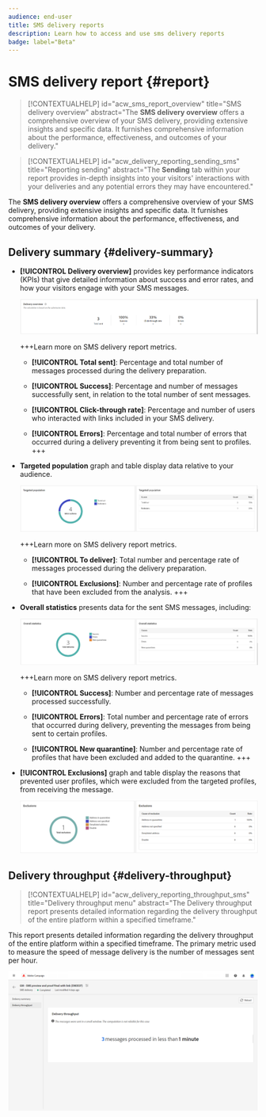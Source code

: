 ```yaml
---
audience: end-user
title: SMS delivery reports
description: Learn how to access and use sms delivery reports
badge: label="Beta" 
---
```

# SMS delivery report {#report}

>[!CONTEXTUALHELP]
>id="acw_sms_report_overview"
>title="SMS delivery overview"
>abstract="The **SMS delivery overview** offers a comprehensive overview of your SMS delivery, providing extensive insights and specific data. It furnishes comprehensive information about the performance, effectiveness, and outcomes of your delivery."

>[!CONTEXTUALHELP]
>id="acw_delivery_reporting_sending_sms"
>title="Reporting sending"
>abstract="The **Sending** tab within your report provides in-depth insights into your visitors' interactions with your deliveries and any potential errors they may have encountered."

The **SMS delivery overview** offers a comprehensive overview of your SMS delivery, providing extensive insights and specific data. It furnishes comprehensive information about the performance, effectiveness, and outcomes of your delivery.

## Delivery summary {#delivery-summary}

* **[!UICONTROL Delivery overview]** provides key performance indicators (KPIs) that give detailed information about success and error rates, and how your visitors engage with your SMS messages.

    ![](assets/reporting_sms_3.png)

    +++Learn more on SMS delivery report metrics.

    * **[!UICONTROL Total sent]**: Percentage and total number of messages processed during the delivery preparation.

    * **[!UICONTROL Success]**: Percentage and number of messages successfully sent, in relation to the total number of sent messages.

    * **[!UICONTROL Click-through rate]**: Percentage and number of users who interacted with links included in your SMS delivery.

    * **[!UICONTROL Errors]**: Percentage and total number of errors that occurred during a delivery preventing it from being sent to profiles.
    +++

* **Targeted population** graph and table display data relative to your audience.

    ![](assets/reporting_sms_4.png)

    +++Learn more on SMS delivery report metrics.

    * **[!UICONTROL To deliver]**: Total number and percentage rate of messages processed during the delivery preparation.

    * **[!UICONTROL Exclusions]**: Number and percentage rate of profiles that have been excluded from the analysis.
    +++


* **Overall statistics** presents data for the sent SMS messages, including:

    ![](assets/reporting_sms_5.png)

    +++Learn more on SMS delivery report metrics.

    * **[!UICONTROL Success]**: Number and percentage rate of messages processed successfully.

    * **[!UICONTROL Errors]**: Total number and percentage rate of errors that occurred during delivery, preventing the messages from being sent to certain profiles.

    * **[!UICONTROL New quarantine]**:  Number and percentage rate of profiles that have been excluded and added to the quarantine.
    +++

* **[!UICONTROL Exclusions]** graph and table display the reasons that prevented user profiles, which were excluded from the targeted profiles, from receiving the message.

    ![](assets/reporting_sms_6.png)

## Delivery throughput {#delivery-throughput}

>[!CONTEXTUALHELP]
>id="acw_delivery_reporting_throughput_sms"
>title="Delivery throughput menu"
>abstract="The Delivery throughput report presents detailed information regarding the delivery throughput of the entire platform within a specified timeframe."

This report presents detailed information regarding the delivery throughput of the entire platform within a specified timeframe. The primary metric used to measure the speed of message delivery is the number of messages sent per hour.

![](assets/reporting_sms_2.png)

